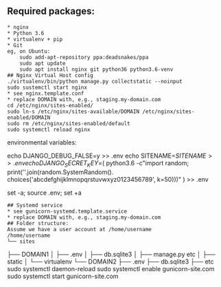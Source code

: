 ## Required packages:
    * nginx
    * Python 3.6
    * virtualenv + pip
    * Git
    eg, on Ubuntu:
        sudo add-apt-repository ppa:deadsnakes/ppa
        sudo apt update
        sudo apt install nginx git python36 python3.6-venv
    ## Nginx Virtual Host config
    ./virtualenv/bin/python manage.py collectstatic --noinput
    sudo sustemctl start nginx
    * see nginx.template.conf
    * replace DOMAIN with, e.g., staging.my-domain.com
    cd /etc/nginx/sites-enabled/
    sudo ln-s /etc/nginx/sites-available/DOMAIN /etc/nginx/sites-enabled/DOMAIN
    sudo rm /etc/nginx/sites-enabled/default
    sudo systemctl reload nginx


environmental variables:

echo DJANGO_DEBUG_FALSE=y >> .env
echo SITENAME=$SITENAME >>.env
echo DJANGO_SECRET_KEY=$(
python3.6 -c"import random; print(''.join(random.SystemRandom(). choices('abcdefghijklmnopqrstuvwxyz0123456789', k=50)))"
) >> .env

set -a; source .env; set +a


    ## Systemd service
    * see gunicorn-systemd.template.service
    * replace DOMAIN with, e.g., staging.my-domain.com
    ## Folder structure:
    Assume we have a user account at /home/username
    /home/username
    └── sites
├── DOMAIN1
│ ├── .env
        │    ├── db.sqlite3
        │    ├── manage.py etc
│ ├── static
        │    └── virtualenv
        └── DOMAIN2
             ├── .env
             ├── db.sqlite3
             ├── etc
sudo systemctl daemon-reload
sudo systemctl enable gunicorn-site.com
sudo systemctl start gunicorn-site.com